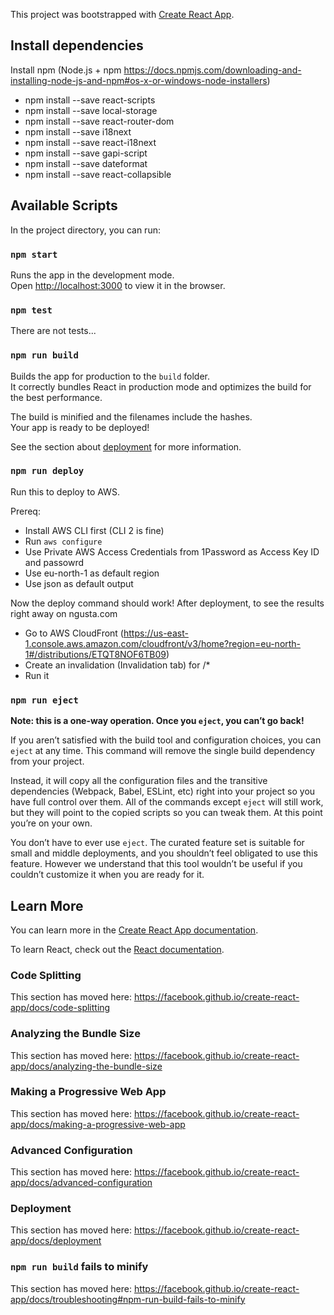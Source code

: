 This project was bootstrapped with [Create React App](https://github.com/facebook/create-react-app).

## Install dependencies

Install npm (Node.js + npm https://docs.npmjs.com/downloading-and-installing-node-js-and-npm#os-x-or-windows-node-installers)

- npm install --save react-scripts
- npm install --save local-storage
- npm install --save react-router-dom  
- npm install --save i18next
- npm install --save react-i18next
- npm install --save gapi-script
- npm install --save dateformat
- npm install --save react-collapsible

## Available Scripts

In the project directory, you can run:

### `npm start`

Runs the app in the development mode.<br />
Open [http://localhost:3000](http://localhost:3000) to view it in the browser.

### `npm test`

There are not tests...

### `npm run build`

Builds the app for production to the `build` folder.<br />
It correctly bundles React in production mode and optimizes the build for the best performance.

The build is minified and the filenames include the hashes.<br />
Your app is ready to be deployed!

See the section about [deployment](https://facebook.github.io/create-react-app/docs/deployment) for more information.

### `npm run deploy`

Run this to deploy to AWS.

Prereq: 
- Install AWS CLI first (CLI 2 is fine)
- Run ``aws configure``
- Use Private AWS Access Credentials from 1Password as Access Key ID and passowrd
- Use eu-north-1 as default region
- Use json as default output

Now the deploy command should work!
After deployment, to see the results right away on ngusta.com
- Go to AWS CloudFront (https://us-east-1.console.aws.amazon.com/cloudfront/v3/home?region=eu-north-1#/distributions/ETQT8NOF6TB09) 
- Create an invalidation (Invalidation tab) for /* 
- Run it

### `npm run eject`

**Note: this is a one-way operation. Once you `eject`, you can’t go back!**

If you aren’t satisfied with the build tool and configuration choices, you can `eject` at any time. This command will remove the single build dependency from your project.

Instead, it will copy all the configuration files and the transitive dependencies (Webpack, Babel, ESLint, etc) right into your project so you have full control over them. All of the commands except `eject` will still work, but they will point to the copied scripts so you can tweak them. At this point you’re on your own.

You don’t have to ever use `eject`. The curated feature set is suitable for small and middle deployments, and you shouldn’t feel obligated to use this feature. However we understand that this tool wouldn’t be useful if you couldn’t customize it when you are ready for it.

## Learn More

You can learn more in the [Create React App documentation](https://facebook.github.io/create-react-app/docs/getting-started).

To learn React, check out the [React documentation](https://reactjs.org/).

### Code Splitting

This section has moved here: https://facebook.github.io/create-react-app/docs/code-splitting

### Analyzing the Bundle Size

This section has moved here: https://facebook.github.io/create-react-app/docs/analyzing-the-bundle-size

### Making a Progressive Web App

This section has moved here: https://facebook.github.io/create-react-app/docs/making-a-progressive-web-app

### Advanced Configuration

This section has moved here: https://facebook.github.io/create-react-app/docs/advanced-configuration

### Deployment

This section has moved here: https://facebook.github.io/create-react-app/docs/deployment

### `npm run build` fails to minify

This section has moved here: https://facebook.github.io/create-react-app/docs/troubleshooting#npm-run-build-fails-to-minify
